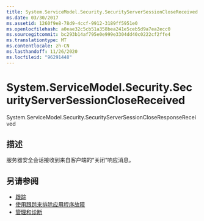 ```yaml
---
title: System.ServiceModel.Security.SecurityServerSessionCloseReceived
ms.date: 03/30/2017
ms.assetid: 1260f9e8-78d9-4ccf-9912-3189ff5951e0
ms.openlocfilehash: a0eae32c5cb51a358bea241e5ceb5d9a7ea2ecc0
ms.sourcegitcommit: bc293b14af795e0e999e3304dd40c0222cf2ffe4
ms.translationtype: MT
ms.contentlocale: zh-CN
ms.lasthandoff: 11/26/2020
ms.locfileid: "96291448"
---
```

# <a name="systemservicemodelsecuritysecurityserversessionclosereceived"></a>System.ServiceModel.Security.SecurityServerSessionCloseReceived

System.ServiceModel.Security.SecurityServerSessionCloseResponseReceived  
  
## <a name="description"></a>描述  

 服务器安全会话接收到来自客户端的“关闭”响应消息。  
  
## <a name="see-also"></a>另请参阅

- [跟踪](index.md)
- [使用跟踪来排除应用程序故障](using-tracing-to-troubleshoot-your-application.md)
- [管理和诊断](../index.md)
